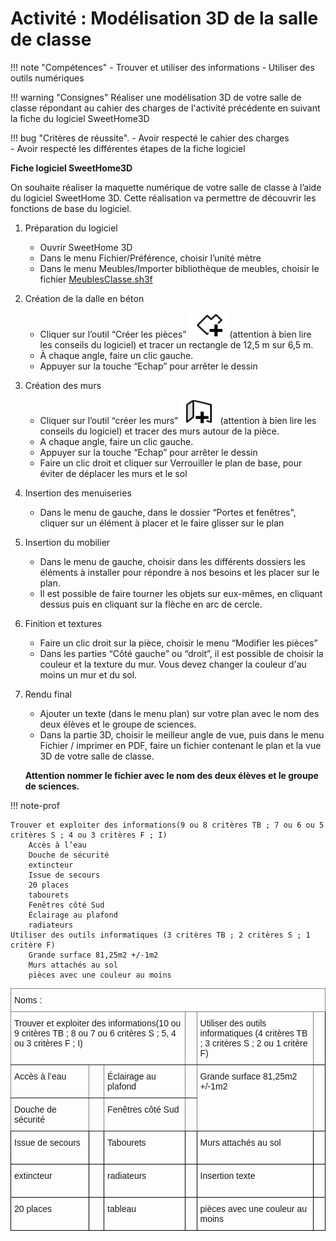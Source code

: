 # Activité : Modélisation 3D de la salle de classe

!!! note "Compétences"
    - Trouver et utiliser des informations
    - Utiliser des outils numériques

!!! warning "Consignes"
    Réaliser une modélisation 3D de votre salle de classe répondant au cahier des charges de l'activité précédente en suivant la fiche du logiciel SweetHome3D

!!! bug "Critères de réussite". 
    - Avoir respecté le cahier des charges  
    - Avoir respecté les différentes étapes de la fiche logiciel
 
<div markdown class="printable">

**Fiche logiciel SweetHome3D**

On souhaite réaliser la maquette numérique de votre salle de classe à l’aide du logiciel SweetHome 3D. Cette réalisation va permettre de découvrir les fonctions de base du logiciel.

1. Préparation du logiciel 
      - Ouvrir SweetHome 3D  
      - Dans le menu Fichier/Préférence, choisir l’unité mètre  
      - Dans le menu Meubles/Importer bibliothèque de meubles, choisir le fichier [MeublesClasse.sh3f](Files/MeublesClasse.sh3f)
2. Création de la dalle en béton  
      - Cliquer sur l’outil “Créer les pièces” ![](Pictures/iconePieceSweetHome.png)(attention à bien lire les conseils du logiciel) et tracer un rectangle de 12,5 m sur 6,5 m.  
      - À chaque angle, faire un clic gauche. 
      - Appuyer sur la touche “Echap” pour arrêter le dessin  

3. Création des murs  
      - Cliquer sur l’outil “créer les murs" ![](Pictures/iconeMurSweethome.png) (attention à bien lire les conseils du logiciel) et tracer des murs autour de la pièce.  
      - A chaque angle, faire un clic gauche.   
      - Appuyer sur la touche “Echap” pour arrêter le dessin  
      - Faire un clic droit et cliquer sur Verrouiller le plan de base, pour éviter de déplacer les murs et le sol  
  
4. Insertion des menuiseries  
      - Dans le menu de gauche, dans le dossier “Portes et fenêtres", cliquer sur un élément à placer et le faire glisser sur le plan  
  
5. Insertion du mobilier  
      - Dans le menu de gauche, choisir dans les différents dossiers les éléments à installer pour répondre à nos besoins et les placer sur le plan.
      - Il est possible de faire tourner les objets sur eux-mêmes, en cliquant dessus puis en cliquant sur la flèche en arc de cercle.
  
6. Finition et textures
      - Faire un clic droit sur la pièce, choisir le menu “Modifier les pièces”
      - Dans les parties “Côté gauche” ou “droit”, il est possible de choisir la couleur et la texture du mur. Vous devez changer la couleur d'au moins un mur et du sol.



7. Rendu final
      - Ajouter un texte (dans le menu plan) sur votre plan avec le nom des deux élèves et le groupe de sciences.
      - Dans la partie 3D, choisir le meilleur angle de vue, puis dans le menu Fichier / imprimer en PDF, faire un fichier contenant le plan et la vue 3D de votre salle de classe.

      **Attention nommer le fichier avec le nom des deux élèves et le groupe de sciences.**

</div>


<div style="page-break-after: always;"></div>
!!! note-prof
    	 	 	 	
    Trouver et exploiter des informations(9 ou 8 critères TB ; 7 ou 6 ou 5  critères S ; 4 ou 3 critères F ; I)
        Accès à l’eau
        Douche de sécurité
        extincteur
        Issue de secours
        20 places
        tabourets
        Fenêtres côté Sud
        Éclairage au plafond
        radiateurs
    Utiliser des outils informatiques (3 critères TB ; 2 critères S ; 1 critère F)
        Grande surface 81,25m2 +/-1m2
        Murs attachés au sol
        pièces avec une couleur au moins
<style type="text/css">
.tg  {border-collapse:collapse;border-spacing:0;}
.tg td{border-color:black;border-style:solid;border-width:1px;font-family:Arial, sans-serif;font-size:14px;
  overflow:hidden;padding:10px 5px;word-break:normal;}
.tg th{border-color:black;border-style:solid;border-width:1px;font-family:Arial, sans-serif;font-size:14px;
  font-weight:normal;overflow:hidden;padding:10px 5px;word-break:normal;}
.tg .tg-0pky{border-color:inherit;text-align:left;vertical-align:top}
.tg .tg-0lax{text-align:left;vertical-align:top}
</style>
<table class="tg"><thead>
  <tr>
    <th class="tg-0pky" colspan="6"><span style="background-color:transparent"> 			</span>Noms : <span style="background-color:transparent"> 			</span> 		</th>
  </tr></thead>
<tbody>
  <tr>
    <td class="tg-0pky" colspan="3"><span style="background-color:transparent"> 			</span>Trouver et exploiter des informations(10 ou 9 critères TB ; 8 ou 7 ou 6  critères S ; 5, 4 ou 3 critères F ; I)</td>
    <td class="tg-0pky"><span style="background-color:transparent"> 			</span><br><span style="background-color:transparent">&nbsp;&nbsp;			</span> 		</td>
    <td class="tg-0pky"><span style="background-color:transparent"> 			</span>Utiliser des outils informatiques (4 critères TB ; 3 critères S ; 2 ou 1 critère F)		</td>
    <td class="tg-0lax"><span style="background-color:transparent"> 			</span><br><span style="background-color:transparent">&nbsp;&nbsp;			</span> 		</td>
  </tr>
  <tr>
    <td class="tg-0pky"><span style="background-color:transparent"> 			</span>Accès à l’eau 		</td>
    <td class="tg-0pky"><span style="background-color:transparent"> 			</span><br><span style="background-color:transparent">&nbsp;&nbsp;			</span> 		</td>
    <td class="tg-0pky"><span style="background-color:transparent"> 			</span>Éclairage au plafond 		</td>
    <td class="tg-0pky"><span style="background-color:transparent"> 			</span><br><span style="background-color:transparent">&nbsp;&nbsp;			</span> 		</td>
    <td class="tg-0pky" rowspan="2"><span style="background-color:transparent"> 			</span>Grande surface 81,25m2 +/-1m2 		</td>
    <td class="tg-0lax" rowspan="2"><span style="background-color:transparent"> 			</span><br><span style="background-color:transparent">&nbsp;&nbsp;			</span> 		<br></td>
  </tr>
  <tr>
    <td class="tg-0pky"><span style="background-color:transparent"> 			</span>Douche de sécurité 		</td>
    <td class="tg-0pky"><span style="background-color:transparent"> 			</span><br><span style="background-color:transparent">&nbsp;&nbsp;			</span> 		</td>
    <td class="tg-0pky"><span style="background-color:transparent"> 			</span>Fenêtres côté Sud 		</td>
    <td class="tg-0pky"><span style="background-color:transparent"> 			</span><br><span style="background-color:transparent">&nbsp;&nbsp;			</span> 		</td>
  </tr>
  <tr>
    <td class="tg-0lax"><span style="background-color:transparent"> 			</span>Issue de secours 		</td>
    <td class="tg-0lax"><span style="background-color:transparent"> 			</span><br><span style="background-color:transparent">&nbsp;&nbsp;			</span> 		</td>
    <td class="tg-0lax"><span style="background-color:transparent"> 			</span>Tabourets </td>
    <td class="tg-0lax"><span style="background-color:transparent"> 			</span><br><span style="background-color:transparent">&nbsp;&nbsp;			</span> 		</td>
    <td class="tg-0lax"><span style="background-color:transparent"> 			</span>Murs attachés au sol 		</td>
    <td class="tg-0lax"><span style="background-color:transparent"> 			</span><br><span style="background-color:transparent">&nbsp;&nbsp;			</span> 		<br></td>
  </tr>
  <tr>
    <td class="tg-0lax"><span style="background-color:transparent"> 			</span>extincteur </td>
    <td class="tg-0lax"><span style="background-color:transparent"> 			</span><br><span style="background-color:transparent">&nbsp;&nbsp;			</span> 		</td>
    <td class="tg-0lax"><span style="background-color:transparent"> 			</span>radiateurs </td>
    <td class="tg-0lax"><span style="background-color:transparent"> 			</span><br><span style="background-color:transparent">&nbsp;&nbsp;			</span> 		</td>
     <td class="tg-0lax"><span style="background-color:transparent"> 			</span>Insertion texte		</td>
    <td class="tg-0lax"><span style="background-color:transparent"> 			</span><br><span style="background-color:transparent">&nbsp;&nbsp;			</span> 		<br></td>
  </tr>
  <tr>
    <td class="tg-0lax"><span style="background-color:transparent"> 			</span>20 places 		</td>
    <td class="tg-0lax"><span style="background-color:transparent"> 			</span><br><span style="background-color:transparent">&nbsp;&nbsp;			</span> 		</td>
    <td class="tg-0lax"><span style="background-color:transparent"> 			</span>tableau 		</td>
    <td class="tg-0lax"><span style="background-color:transparent"> 			</span><br><span style="background-color:transparent">&nbsp;&nbsp;			</span> 		</td>
    <td class="tg-0lax"><span style="background-color:transparent"> 			</span>pièces avec une couleur au moins </td>
    <td class="tg-0lax"><span style="background-color:transparent"> 			</span><br><span style="background-color:transparent">&nbsp;&nbsp;			</span> 		</td>
  </tr>
</tbody></table>